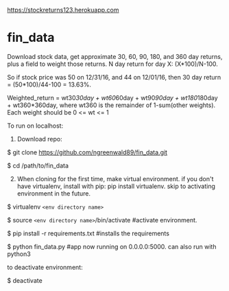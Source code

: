 https://stockreturns123.herokuapp.com

# fin_data
Download stock data, get approximate 30, 60, 90, 180, and 360 day returns, plus a field to weight those returns.
N day return for day X: (X*100)/N-100.

So if stock price was 50 on 12/31/16, and 44 on 12/01/16, then 30 day return = (50*100)/44-100 = 13.63%.

Weighted_return = wt30*30day + wt60*60day + wt90*90day + wt180*180day + wt360*360day, 
where wt360 is the remainder of 1-sum(other weights). Each weight should be 0 <= wt <= 1

To run on localhost:

1. Download repo: 

$ git clone https://github.com/ngreenwald89/fin_data.git

$ cd /path/to/fin_data

2. When cloning for the first time, make virtual environment. if you don't have virtualenv, install with pip: pip install virtualenv. skip to activating environment in the future.

$ virtualenv `<env directory name>`

$ source `<env directory name>`/bin/activate #activate environment.

$ pip install -r requirements.txt #installs the requirements

$ python fin_data.py #app now running on 0.0.0.0:5000. can also run with python3

to deactivate environment:

$ deactivate
